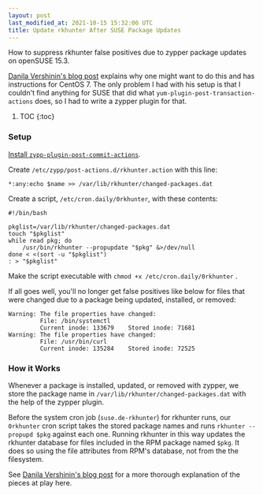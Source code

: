 ```yaml
---
layout: post
last_modified_at: 2021-10-15 15:32:06 UTC
title: Update rkhunter After SUSE Package Updates
---
```


How to suppress rkhunter false positives due to zypper package updates on openSUSE 15.3.

[Danila Vershinin's blog post](https://www.getpagespeed.com/server-setup/security/sane-use-of-rkhunter-in-centos-7)
explains why one might want to do this and has instructions for CentOS 7.
The only problem I had with his setup is that I couldn't find anything for SUSE that did what
`yum-plugin-post-transaction-actions` does, so I had to write a zypper plugin for that.

1. TOC
{:toc}

### Setup

[Install `zypp-plugin-post-commit-actions`](https://github.com/natewoodward/zypp-plugin-post-commit-actions).

Create `/etc/zypp/post-actions.d/rkhunter.action` with this line:

    *:any:echo $name >> /var/lib/rkhunter/changed-packages.dat

Create a script, `/etc/cron.daily/0rkhunter`, with these contents:

    #!/bin/bash
    
    pkglist=/var/lib/rkhunter/changed-packages.dat
    touch "$pkglist"
    while read pkg; do
        /usr/bin/rkhunter --propupdate "$pkg" &>/dev/null
    done < <(sort -u "$pkglist")
    : > "$pkglist"

Make the script executable with `chmod +x /etc/cron.daily/0rkhunter` .

If all goes well, you'll no longer get false positives like below for files that were changed due to a package being updated, installed, or removed:

    Warning: The file properties have changed:
             File: /bin/systemctl
             Current inode: 133679    Stored inode: 71681
    Warning: The file properties have changed:
             File: /usr/bin/curl
             Current inode: 135284    Stored inode: 72525

### How it Works

Whenever a package is installed, updated, or removed with zypper,
we store the package name in `/var/lib/rkhunter/changed-packages.dat`
with the help of the zypper plugin.

Before the system cron job (`suse.de-rkhunter`) for rkhunter runs,
our `0rkhunter` cron script takes the stored package names
and runs `rkhunter --propupd $pkg` against each one.
Running rkhunter in this way updates the rkhunter database for files included in the RPM package named `$pkg`.
It does so using the file attributes from RPM's database,
not from the the filesystem.

See [Danila Vershinin's blog post](https://www.getpagespeed.com/server-setup/security/sane-use-of-rkhunter-in-centos-7)
for a more thorough explanation of the pieces at play here.

<!--
### Footnotes

[^1]: Credit goes to <user> for <whatever reasons>.
-->

